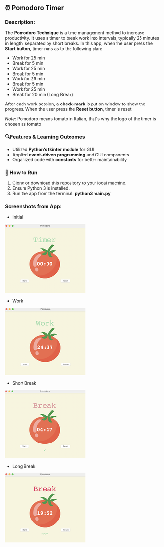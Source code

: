 ## ⏰ Pomodoro Timer

### Description:
The **Pomodoro Technique** is a time management method to increase productivity. It uses a timer to break work into intervals, typically 25 minutes in length, separated by short breaks.
In this app, when the user press the **Start button**, timer runs as to the following plan:
- Work for 25 min
- Break for 5 min 
- Work for 25 min
- Break for 5 min 
- Work for 25 min
- Break for 5 min 
- Work for 25 min
- Break for 20 min (Long Break)

After each work session, a **check-mark** is put on window to show the progress. When the user press the **Reset button**, timer is reset

*Note:* Pomodoro means tomato in Italian, that's why the logo of the timer is chosen as tomato

### 🔍Features & Learning Outcomes
- Utilized **Python’s tkinter module** for GUI
- Applied **event-driven programming** and GUI components
- Organized code with **constants** for better maintainability

### 🚀 How to Run

1. Clone or download this repository to your local machine.
2. Ensure Python 3 is installed.
3. Run the app from the terminal: **python3 main.py**

### Screenshots from App:

- Initial

![Initial](https://github.com/furkanturunc/Python-Learning-Projects/blob/main/pomodoro-timer/images/reset.png)

- Work

![Work](https://github.com/furkanturunc/Python-Learning-Projects/blob/main/pomodoro-timer/images/work.png)

- Short Break

![Short Break](https://github.com/furkanturunc/Python-Learning-Projects/blob/main/pomodoro-timer/images/short_break.png)

- Long Break

![Long Break](https://github.com/furkanturunc/Python-Learning-Projects/blob/main/pomodoro-timer/images/long_break.png)

